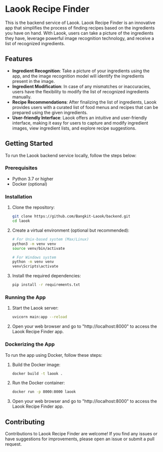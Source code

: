 # Laook Recipe Finder

This is the backend service of Laook. Laook Recipe Finder is an innovative app that simplifies the process of finding recipes based on the ingredients you have on hand. With Laook, users can take a picture of the ingredients they have, leverage powerful image recognition technology, and receive a list of recognized ingredients.

## Features

- **Ingredient Recognition**: Take a picture of your ingredients using the app, and the image recognition model will identify the ingredients present in the image.
- **Ingredient Modification**: In case of any mismatches or inaccuracies, users have the flexibility to modify the list of recognized ingredients manually.
- **Recipe Recommendations**: After finalizing the list of ingredients, Laook provides users with a curated list of food menus and recipes that can be prepared using the given ingredients.
- **User-friendly Interface**: Laook offers an intuitive and user-friendly interface, making it easy for users to capture and modify ingredient images, view ingredient lists, and explore recipe suggestions.

## Getting Started

To run the Laook backend service locally, follow the steps below:

### Prerequisites

- Python 3.7 or higher
- Docker (optional)

### Installation

1. Clone the repository:

   ```bash
   git clone https://github.com/Bangkit-Laook/backend.git
   cd laook
   ```

2. Create a virtual environment (optional but recommended):

   ```bash
   # For Unix-based system (Max/Linux)
   python3 -m venv venv
   source venv/bin/activate
   ```

   ```bash
   # For Windows system
   python -m venv venv
   venv\Scripts\activate
   ```

3. Install the required dependencies:

   ```bash
   pip install -r requirements.txt
   ```

### Running the App

1. Start the Laook server:

   ```bash
   uvicorn main:app --reload
   ```

2. Open your web browser and go to "http://localhost:8000" to access the Laook Recipe Finder app.

### Dockerizing the App

To run the app using Docker, follow these steps:

1. Build the Docker image:

   ```bash
   docker build -t laook .
   ```

2. Run the Docker container:

   ```bash
   docker run -p 8000:8000 laook
   ```

3. Open your web browser and go to "http://localhost:8000" to access the Laook Recipe Finder app.

## Contributing

Contributions to Laook Recipe Finder are welcome! If you find any issues or have suggestions for improvements, please open an issue or submit a pull request.
